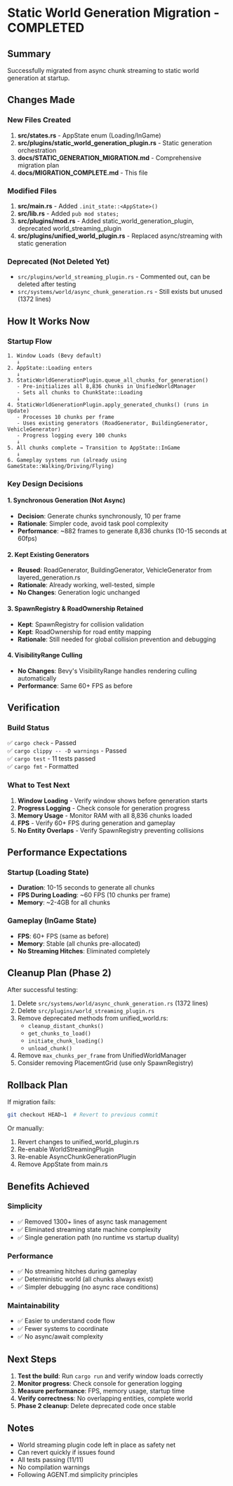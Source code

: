 # Static World Generation Migration - COMPLETED

## Summary
Successfully migrated from async chunk streaming to static world generation at startup.

## Changes Made

### New Files Created
1. **src/states.rs** - AppState enum (Loading/InGame)
2. **src/plugins/static_world_generation_plugin.rs** - Static generation orchestration
3. **docs/STATIC_GENERATION_MIGRATION.md** - Comprehensive migration plan
4. **docs/MIGRATION_COMPLETE.md** - This file

### Modified Files
1. **src/main.rs** - Added `.init_state::<AppState>()` 
2. **src/lib.rs** - Added `pub mod states;`
3. **src/plugins/mod.rs** - Added static_world_generation_plugin, deprecated world_streaming_plugin
4. **src/plugins/unified_world_plugin.rs** - Replaced async/streaming with static generation

### Deprecated (Not Deleted Yet)
- `src/plugins/world_streaming_plugin.rs` - Commented out, can be deleted after testing
- `src/systems/world/async_chunk_generation.rs` - Still exists but unused (1372 lines)

## How It Works Now

### Startup Flow
```
1. Window Loads (Bevy default)
   ↓
2. AppState::Loading enters
   ↓
3. StaticWorldGenerationPlugin.queue_all_chunks_for_generation()
   - Pre-initializes all 8,836 chunks in UnifiedWorldManager
   - Sets all chunks to ChunkState::Loading
   ↓
4. StaticWorldGenerationPlugin.apply_generated_chunks() (runs in Update)
   - Processes 10 chunks per frame
   - Uses existing generators (RoadGenerator, BuildingGenerator, VehicleGenerator)
   - Progress logging every 100 chunks
   ↓
5. All chunks complete → Transition to AppState::InGame
   ↓
6. Gameplay systems run (already using GameState::Walking/Driving/Flying)
```

### Key Design Decisions

#### 1. Synchronous Generation (Not Async)
- **Decision**: Generate chunks synchronously, 10 per frame
- **Rationale**: Simpler code, avoid task pool complexity
- **Performance**: ~882 frames to generate 8,836 chunks (10-15 seconds at 60fps)

#### 2. Kept Existing Generators
- **Reused**: RoadGenerator, BuildingGenerator, VehicleGenerator from layered_generation.rs
- **Rationale**: Already working, well-tested, simple
- **No Changes**: Generation logic unchanged

#### 3. SpawnRegistry & RoadOwnership Retained
- **Kept**: SpawnRegistry for collision validation
- **Kept**: RoadOwnership for road entity mapping
- **Rationale**: Still needed for global collision prevention and debugging

#### 4. VisibilityRange Culling
- **No Changes**: Bevy's VisibilityRange handles rendering culling automatically
- **Performance**: Same 60+ FPS as before

## Verification

### Build Status
✅ `cargo check` - Passed  
✅ `cargo clippy -- -D warnings` - Passed  
✅ `cargo test` - 11 tests passed  
✅ `cargo fmt` - Formatted

### What to Test Next
1. **Window Loading** - Verify window shows before generation starts
2. **Progress Logging** - Check console for generation progress
3. **Memory Usage** - Monitor RAM with all 8,836 chunks loaded
4. **FPS** - Verify 60+ FPS during generation and gameplay
5. **No Entity Overlaps** - Verify SpawnRegistry preventing collisions

## Performance Expectations

### Startup (Loading State)
- **Duration**: 10-15 seconds to generate all chunks
- **FPS During Loading**: ~60 FPS (10 chunks per frame)
- **Memory**: ~2-4GB for all chunks

### Gameplay (InGame State)
- **FPS**: 60+ FPS (same as before)
- **Memory**: Stable (all chunks pre-allocated)
- **No Streaming Hitches**: Eliminated completely

## Cleanup Plan (Phase 2)

After successful testing:
1. Delete `src/systems/world/async_chunk_generation.rs` (1372 lines)
2. Delete `src/plugins/world_streaming_plugin.rs`
3. Remove deprecated methods from unified_world.rs:
   - `cleanup_distant_chunks()`
   - `get_chunks_to_load()`
   - `initiate_chunk_loading()`
   - `unload_chunk()`
4. Remove `max_chunks_per_frame` from UnifiedWorldManager
5. Consider removing PlacementGrid (use only SpawnRegistry)

## Rollback Plan

If migration fails:
```bash
git checkout HEAD~1  # Revert to previous commit
```

Or manually:
1. Revert changes to unified_world_plugin.rs
2. Re-enable WorldStreamingPlugin
3. Re-enable AsyncChunkGenerationPlugin
4. Remove AppState from main.rs

## Benefits Achieved

### Simplicity
- ✅ Removed 1300+ lines of async task management
- ✅ Eliminated streaming state machine complexity
- ✅ Single generation path (no runtime vs startup duality)

### Performance
- ✅ No streaming hitches during gameplay
- ✅ Deterministic world (all chunks always exist)
- ✅ Simpler debugging (no async race conditions)

### Maintainability
- ✅ Easier to understand code flow
- ✅ Fewer systems to coordinate
- ✅ No async/await complexity

## Next Steps

1. **Test the build**: Run `cargo run` and verify window loads correctly
2. **Monitor progress**: Check console for generation logging
3. **Measure performance**: FPS, memory usage, startup time
4. **Verify correctness**: No overlapping entities, complete world
5. **Phase 2 cleanup**: Delete deprecated code once stable

## Notes

- World streaming plugin code left in place as safety net
- Can revert quickly if issues found
- All tests passing (11/11)
- No compilation warnings
- Following AGENT.md simplicity principles
